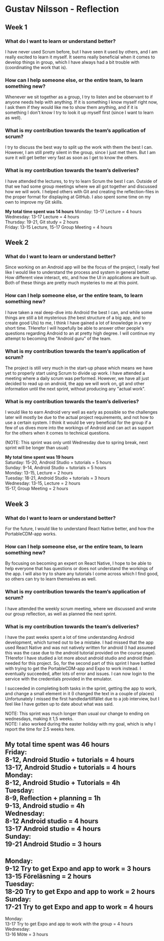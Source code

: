 # Gustav Nilsson - Reflection 
## Week 1
### What do I want to learn or understand better?
I have never used Scrum before, but I have seen it used by others, and I am really excited to learn it myself. It seems really beneficial when it comes to develop things in group, which I have always had a bit trouble with (coordinating the work that is).
### How can I help someone else, or the entire team, to learn something new?
Whenever we sit together as a group, I try to listen and be observant to if anyone needs help with anything. If it is something I know myself right now, I ask them if they would like me to show them anything, and if it is something I don't know I try to look it up myself first (since I want to learn as well).
### What is my contribution towards the team’s application of scrum?
I try to discuss the best way to split up the work with them the best I can. However, I am still pretty silent in the group, since I just met them. But I am sure it will get better very fast as soon as I get to know the others. 
### What is my contribution towards the team’s deliveries?
I have attended the lectures, to try to learn Scrum the best I can. Outside of that we had some group meetings where we all got together and discussed how we will work. I helped others with Git and creating the reflection-files in the proper format for displaying at GitHub. I also spent some time on my own to improve my Git skills.  
  
**My total time spent was 14 hours**
Monday: 13-17 Lecture = 4 hours  
Wednesday: 13-17 Lecture = 4 hours  
Thursday: 19-21, Git study = 2 hours  
Friday: 13-15 Lecture, 15-17 Group Meeting = 4 hours   
  
## Week 2
### What do I want to learn or understand better?
Since working on an Android app will be the focus of the project, I really feel like I would like to understand the process and system in general better. How different view interact, etc, and how the UI in applications are built up. Both of these things are pretty much mysteries to me at this point.
### How can I help someone else, or the entire team, to learn something new?
I have taken a real deep-dive into Android the best I can, and while some things are still a bit mysterious (the best structure of a big app, and to create good UIs) to me, I think I have gained a lot of knowledge in a very short time. THerefor I will hopefully be able to answer other people's questions regarding Android to an at pretty high degree. I will continue my attempt to becoming the "Android guru" of the team.
### What is my contribution towards the team’s application of scrum?
The project is still very much in the start-up phase which means we have yet to properly start using Scrum to divide up work. I have attended a meeting where a daily scrum was performed. However, we have all just decided to read up on android, the app we will work on, git and other information until the next sprint, without producing any "actual work".
### What is my contribution towards the team’s deliveries?
I would like to earn Android very well as early as possible so the challenges later will mostly be due to the actual project requirements, and not how to use a certain system. I think it would be very beneficial for the group if a few of us dives more into the workings of Android and can act as support for the others when it comes to technical questions.  
  
(NOTE: This sprint was only until Wednesday due to spring break, next sprint will be longer than usual)  
  
**My total time spent was 19 hours**  
Saturday: 15-20, Android Studio + tutorials  = 5 hours  
Sunday: 9-14, Android Studio + tutorials = 5 hours  
Monday: 13-15, Lecture = 2 hours  
Tuesday: 18-21, Android Studio + tutorials = 3 hours  
Wednesday: 13-15, Lecture = 2 hours  
           15-17, Group Meeting = 2 hours  
  
## Week 3
### What do I want to learn or understand better?
For the future, I would like to understand React Native better, and how the PortableCDM-app works.

### How can I help someone else, or the entire team, to learn something new?

By focusing on becoming an expert on React Native, I hope to be able to help everyone that has questions or does not understand the workings of the app. I will also try to share any tutorials I come across which I find good, so others can try to learn themselves as well.

### What is my contribution towards the team’s application of scrum?
I have attended the weekly scrum meeting, where we discussed and wrote our group reflection, as well as planned the next sprint.

### What is my contribution towards the team’s deliveries?
I have the past weeks spent a lot of time understanding Android development, which turned out to be a mistake. I had missed that the app used React Native and was not natively written for android (I had assumed this was the case due to the android tutorial provided on the course page). THerefor I have studied a lot more about android studio and android than needed for this project.
So, for the second part of this sprint I have battled with trying to get the PortableCDM-app and Expo to work instead. I eventually succeeded, after lots of error and issues. I can now login to the service with the credentials provided in the emulator.

I succeeded in completing both tasks in the sprint, getting the app to work, and change a small element in it (I changed the text in a couple of places)
Unfortunately I missed the first handledartillfället due to a job interview, but I feel like I have gotten up to date about what was said.  
  
NOTE: This sprint was much longer than usual our change to ending on wednesdays, making it 1,5 weeks.  
NOTE: I also worked during the easter holiday with my goal, which is why I report the time for 2.5 weeks here.  
  
**My total time spent was 46 hours**  
Friday:  
    8-12, Android Studio + tutorials = 4 hours  
    13-17,  Android Studio + tutorials = 4 hours  
Monday:  
	8-12, Android Studio + Tutorials = 4h  
Tuesday:  
	8-9, Reflection + planning = 1h  
	9-13, Android studio = 4h  
Wednesday:  
	8-12 Android studio = 4 hours  
	13-17 Android studio = 4 hours  
Sunday:  
	19-21 Android Studio = 3 hours  
-----  
Monday:  
	9-12 Try to get Expo and app to work = 3 hours  
	13-15 Föreläsning = 2 hours  
Tuesday:  
    18-20 Try to get Expo and app to work = 2 hours  
Sunday:  
    17-21 Try to get Expo and app to work = 4 hours  
------  
Monday:   
	13-17 Try to get Expo and app to work with the group = 4 hours  
Wednesday:  
    13-16 Möte = 3 hours  

